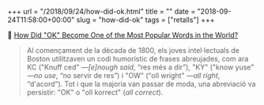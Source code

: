 +++
url = "/2018/09/24/how-did-ok.html"
title = ""
date = "2018-09-24T11:58:00+00:00"
slug = "how-did-ok"
tags = ["retalls"]
+++

📎 [How Did "OK" Become One of the Most Popular Words in the World?](https://kottke.org/18/09/how-did-ok-become-one-of-the-most-popular-words-in-the-world)

> Al començament de la dècada de 1800, els joves intel·lectuals de Boston utilitzaven un codi humorístic de frases abreujades, com ara KC ("Knuff ced" —*\[e]nough said*, “res més a dir”), "KY" ("know yuse" —*no use*, “no servir de res”) i "OW" ("oll wright" —*all right*, “d'acord”). Tot i que la majoria van passar de moda, una abreviació va persistir: "OK" o "oll korrect" (*all correct*).

